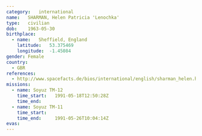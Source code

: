 ```yaml
---
category:	international
name:	SHARMAN, Helen Patricia 'Lenochka'
type:	civilian
dob:	1963-05-30
birthplace:
  - name:	Sheffield, England
    latitude:	53.375469
    longitude:	-1.45084
gender:	Female
country:
  - GBR
references:
  - http://www.spacefacts.de/bios/international/english/sharman_helen.htm
missions:
  - name: Soyuz TM-12
    time_start:   1991-05-18T12:50:28Z
    time_end:     
  - name: Soyuz TM-11
    time_start:   
    time_end:     1991-05-26T10:04:14Z
evas:
---
```

